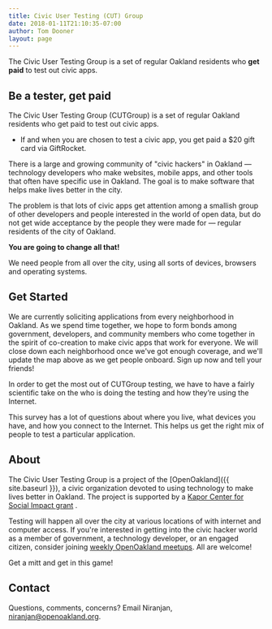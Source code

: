 ```yaml
---
title: Civic User Testing (CUT) Group
date: 2018-01-11T21:10:35-07:00
author: Tom Dooner
layout: page
---
```


The Civic User Testing Group is a set of regular Oakland residents who **get paid** to test out civic apps.

## Be a tester, get paid

The Civic User Testing Group (CUTGroup) is a set of regular Oakland residents who get paid to test out civic apps.

- If and when you are chosen to test a civic app, you get paid a \$20 gift card via GiftRocket.

There is a large and growing community of "civic hackers" in Oakland — technology developers who make websites, mobile apps, and other tools that often have specific use in Oakland. The goal is to make software that helps make lives better in the city.

The problem is that lots of civic apps get attention among a smallish group of other developers and people interested in the world of open data, but do not get wide acceptance by the people they were made for — regular residents of the city of Oakland.

**You are going to change all that!**

We need people from all over the city, using all sorts of devices, browsers and operating systems.

## Get Started

<div class="hidden-phone">
  <p>
    We are currently soliciting applications from every neighborhood in Oakland. As we spend time together, we hope to form bonds among government, developers, and community members who come together in the spirit of co-creation to make civic apps that work for everyone. We will close down each neighborhood once we've got enough coverage, and we'll update the map above as we get people onboard. Sign up now and tell your friends!
  </p>
</div>

In order to get the most out of CUTGroup testing, we have to have a fairly scientific take on the who is doing the testing and how they’re using the Internet.

This survey has a lot of questions about where you live, what devices you have, and how you connect to the Internet. This helps us get the right mix of people to test a particular application.

## About

The Civic User Testing Group is a project of the [OpenOakland]({{ site.baseurl }}), a civic organization devoted to using technology to make lives better in Oakland. The project is supported by a [Kapor Center for Social Impact grant](http://www.kaporcenter.org/) .

Testing will happen all over the city at various locations of with internet and computer access. If you're interested in getting into the civic hacker world as a member of government, a technology developer, or an engaged citizen, consider joining [weekly OpenOakland meetups](http://www.meetup.com/OpenOakland/). All are welcome!

Get a mitt and get in this game!

## Contact

Questions, comments, concerns? Email Niranjan, <niranjan@openoakland.org>.
